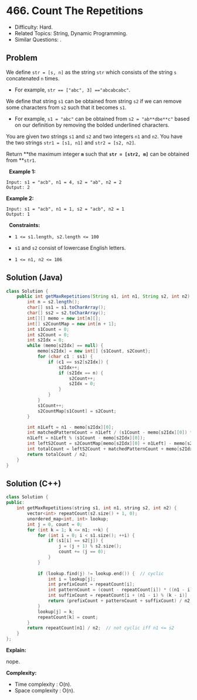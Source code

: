 # 466. Count The Repetitions

- Difficulty: Hard.
- Related Topics: String, Dynamic Programming.
- Similar Questions: .

## Problem

We define ```str = [s, n]``` as the string ```str``` which consists of the string ```s``` concatenated ```n``` times.


	
- For example, ```str == ["abc", 3] =="abcabcabc"```.


We define that string ```s1``` can be obtained from string ```s2``` if we can remove some characters from ```s2``` such that it becomes ```s1```.


	
- For example, ```s1 = "abc"``` can be obtained from ```s2 = "ab**dbe**c"``` based on our definition by removing the bolded underlined characters.


You are given two strings ```s1``` and ```s2``` and two integers ```n1``` and ```n2```. You have the two strings ```str1 = [s1, n1]``` and ```str2 = [s2, n2]```.

Return **the maximum integer **```m```** such that **```str = [str2, m]```** can be obtained from **```str1```.

 
**Example 1:**
```
Input: s1 = "acb", n1 = 4, s2 = "ab", n2 = 2
Output: 2
```

**Example 2:**
```
Input: s1 = "acb", n1 = 1, s2 = "acb", n2 = 1
Output: 1
```
 
**Constraints:**


	
- ```1 <= s1.length, s2.length <= 100```
	
- ```s1``` and ```s2``` consist of lowercase English letters.
	
- ```1 <= n1, n2 <= 106```

## Solution (Java)
```java
class Solution {
    public int getMaxRepetitions(String s1, int n1, String s2, int n2) {
        int n = s2.length();
        char[] ss1 = s1.toCharArray();
        char[] ss2 = s2.toCharArray();
        int[][] memo = new int[n][];
        int[] s2CountMap = new int[n + 1];
        int s1Count = 0;
        int s2Count = 0;
        int s2Idx = 0;
        while (memo[s2Idx] == null) {
            memo[s2Idx] = new int[] {s1Count, s2Count};
            for (char c1 : ss1) {
                if (c1 == ss2[s2Idx]) {
                    s2Idx++;
                    if (s2Idx == n) {
                        s2Count++;
                        s2Idx = 0;
                    }
                }
            }
            s1Count++;
            s2CountMap[s1Count] = s2Count;
        }

        int n1Left = n1 - memo[s2Idx][0];
        int matchedPatternCount = n1Left / (s1Count - memo[s2Idx][0]) * (s2Count - memo[s2Idx][1]);
        n1Left = n1Left % (s1Count - memo[s2Idx][0]);
        int leftS2Count = s2CountMap[memo[s2Idx][0] + n1Left] - memo[s2Idx][1];
        int totalCount = leftS2Count + matchedPatternCount + memo[s2Idx][1];
        return totalCount / n2;
    }
}
```

## Solution (C++)

```c++
class Solution {
public:
    int getMaxRepetitions(string s1, int n1, string s2, int n2) {
        vector<int> repeatCount(s2.size() + 1, 0);
        unordered_map<int, int> lookup;
        int j = 0, count = 0;
        for (int k = 1; k <= n1; ++k) {
            for (int i = 0; i < s1.size(); ++i) {
                if (s1[i] == s2[j]) {
                    j = (j + 1) % s2.size();
                    count += (j == 0);
                }
            }
            
            if (lookup.find(j) != lookup.end()) {  // cyclic
                int i = lookup[j];
                int prefixCount = repeatCount[i];
                int patternCount = (count - repeatCount[i]) * ((n1 - i) / (k - i));
                int suffixCount = repeatCount[i + (n1 - i) % (k - i)] - repeatCount[i];
                return (prefixCount + patternCount + suffixCount) / n2;
            }
            lookup[j] = k;
            repeatCount[k] = count;
        }
        return repeatCount[n1] / n2;  // not cyclic iff n1 <= s2
    }
};
```

**Explain:**

nope.

**Complexity:**

* Time complexity : O(n).
* Space complexity : O(n).

